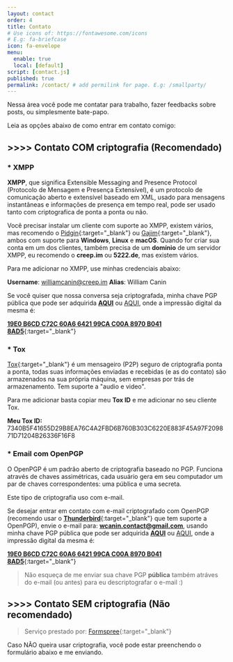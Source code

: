 ```yaml
---
layout: contact
order: 4
title: Contato
# Use icons of: https://fontawesome.com/icons
# E.g: fa-briefcase
icon: fa-envelope
menu:
  enable: true
  local: [default]
script: [contact.js]
published: true
permalink: /contact/ # add permilink for page. E.g: /smallparty/
---
```


Nessa área você pode me contatar para trabalho, fazer feedbacks sobre posts, ou simplesmente bate-papo.

Leia as opções abaixo de como entrar em contato comigo:

## >>>> Contato COM criptografia (Recomendado)

### * XMPP

**XMPP**, que significa Extensible Messaging and Presence Protocol (Protocolo de Mensagem e Presença Extensível), é um protocolo de comunicação aberto e extensível baseado em XML, usado para mensagens instantâneas e informações de presença em tempo real, pode ser usado tanto com criptografica de ponta a ponta ou não.

Você precisar instalar um cliente com suporte ao XMPP, existem vários, mas recomendo o [Pidgin](https://www.pidgin.im/install/){:target="_blank"} ou [Gajim](https://gajim.org/download/){:target="_blank"}, ambos com suporte para **Windows**, **Linux** e **macOS**. Quando for criar sua conta em um dos clientes, também precisa de um **domínio** de um servidor XMPP, eu recomendo o **creep.im** ou **5222.de**, mas existem vários.

Para me adicionar no XMPP, use minhas credenciais abaixo:

**Username**: williamcanin@creep.im
**Alias**: William Canin

Se você quiser que nossa conversa seja criptografada, minha chave PGP pública que pode ser adquirida [**AQUI**](https://williamcanin.github.io/docs/key/public.asc) ou [AQUI](https://raw.githubusercontent.com/williamcanin/williamcanin.github.io/main/docs/key/public.asc), onde a impressão digital da mesma é:

[**19E0 B6CD C72C 60A6 6421 99CA C00A 8970 B041 8AD5**](https://keys.openpgp.org/search?q=19E0+B6CD+C72C+60A6+6421+99CA+C00A+8970+B041+8AD5){:target="_blank"}

### * Tox

[Tox](https://tox.chat/){:target="_blank"} é um mensageiro (P2P) seguro de criptografia ponta a ponta, todas suas informações enviadas e recebidas (e as do contato) são armazenados na sua própria máquina, sem empresas por trás de armazenamento. Tem suporte a "audio e video".

Para me adicionar basta copiar meu **Tox ID** e me adicionar no seu cliente Tox.

**Meu Tox ID:** 7340B5F41655D29B8EA76C4A2FBD6B760B303C6220E883F45A97F209871D71204B26336F16F8


### * Email com OpenPGP

O OpenPGP é um padrão aberto de criptografia baseado no PGP. Funciona através de chaves assimétricas, cada usuário gera em seu computador um par de chaves correspondentes: uma pública e uma secreta.

Este tipo de criptografia uso com e-mail.

Se desejar entrar em contato com e-mail criptografado com OpenPGP (recomendo usar o [**Thunderbird**](https://www.thunderbird.net/pt-BR/){:target="_blank"} que tem suporte a OpenPGP), envie o e-mail para: **wcanin.contact@gmail.com**,
usando minha chave PGP pública que pode ser adquirida [**AQUI**](https://williamcanin.github.io/docs/key/public.asc) ou [AQUI](https://raw.githubusercontent.com/williamcanin/williamcanin.github.io/main/docs/key/public.asc), onde a impressão digital da mesma é:

[**19E0 B6CD C72C 60A6 6421 99CA C00A 8970 B041 8AD5**](https://keys.openpgp.org/search?q=19E0+B6CD+C72C+60A6+6421+99CA+C00A+8970+B041+8AD5){:target="_blank"}

> Não esqueça de me enviar sua chave PGP **pública** também atráves do e-mail (ou antes) para eu descriptografar o e-mail :)


## >>>> Contato SEM criptografia (Não recomendado)

> Serviço prestado por: [Formspree](https://formspree.io/){:target="_blank"}

Caso NÃO queira usar criptografia, você pode estar preenchendo o formulário abaixo e me enviando.
